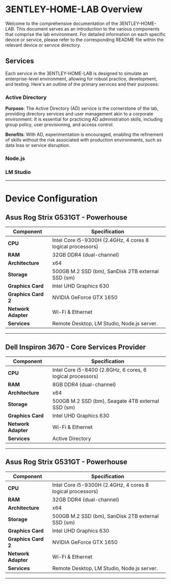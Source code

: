 # 3ENTLEY-HOME-LAB Overview

Welcome to the comprehensive documentation of the 3ENTLEY-HOME-LAB. This document serves as an introduction to the various components that comprise the lab environment. For detailed information on each specific device or service, please refer to the corresponding README file within the relevant device or service directory.

## Services

Each service in the 3ENTLEY-HOME-LAB is designed to simulate an enterprise-level environment, allowing for robust practice, development, and testing. Here's an outline of the primary services and their purposes:

### Active Directory

**Purpose**: The Active Directory (AD) service is the cornerstone of the lab, providing directory services and user management akin to a corporate environment. It is essential for practicing AD administration skills, including group policy, user provisioning, and access control. 

**Benefits**: With AD, experimentation is encouraged, enabling the refinement of skills without the risk associated with production environments, such as data loss or service disruption.

### Node.js


### LM Studio


--- 

# Device Configuration

## Asus Rog Strix G531GT - Powerhouse 

| Component           | Specification                                               | 
| ------------------- | ---------------------------------------                     | 
| **CPU**             | Intel Core i5-9300H (2.4GHz, 4 cores 8 logical processors)  |
| **RAM**             | 32GB DDR4 (dual-channel)                                    |
| **Architecture**    | x64                                                         | 
| **Storage**         | 500GB M.2 SSD (bm), SanDisk 2TB external SSD (sm)           |
| **Graphics Card**   | Intel UHD Graphics 630                                      |
| **Graphics Card 2** | NVIDIA GeForce GTX 1650                                     |
| **Network Adapter** | Wi-Fi & Ethernet                                            |
| **Services**        | Remote Desktop, LM Studio, Node.js server.                  |

---

## Dell Inspiron 3670 - Core Services Provider

| Component           | Specification                                               |
| ------------------- | ----------------------------------------------------------- |
| **CPU**             | Intel Core i5-8400 (2.8GHz, 6 cores, 6 logical processors)  |
| **RAM**             | 8GB DDR4 (dual-channel)                                     |
| **Architecture**    | x64                                                         |
| **Storage**         | 500GB M.2 SSD (bm), Seagate 4TB external SSD (sm)           |
| **Graphics Card**   | Intel UHD Graphics 630                                      |
| **Network Adapter** | Wi-Fi & Ethernet                                            |
| **Services**        | Active Directory                                            |
---

## Asus Rog Strix G531GT - Powerhouse 

| Component           | Specification                                               |
| ------------------- | ----------------------------------------------------------- |
| **CPU**             | Intel Core i5-9300H (2.4GHz, 4 cores 8 logical processors)  |
| **RAM**             | 32GB DDR4 (dual-channel)                                    |
| **Architecture**    | x64                                                         |
| **Storage**         | 500GB M.2 SSD (bm), SanDisk 2TB external SSD (sm)           |
| **Graphics Card**   | Intel UHD Graphics 630                                      |
| **Graphics Card 2** | NVIDIA GeForce GTX 1650                                     |
| **Network Adapter** | Wi-Fi & Ethernet                                            |
| **Services**        | Remote Desktop, LM Studio, Node.js server.                  | 

---